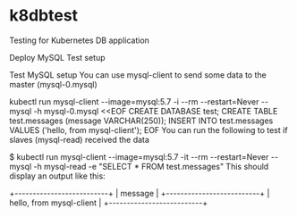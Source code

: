 # k8dbtest
Testing for Kubernetes DB application

Deploy MySQL Test setup


Test MySQL setup
You can use mysql-client to send some data to the master (mysql-0.mysql)

kubectl run mysql-client --image=mysql:5.7 -i --rm --restart=Never --\
  mysql -h mysql-0.mysql <<EOF
CREATE DATABASE test;
CREATE TABLE test.messages (message VARCHAR(250));
INSERT INTO test.messages VALUES ('hello, from mysql-client');
EOF
You can run the following to test if slaves (mysql-read) received the data

$ kubectl run mysql-client --image=mysql:5.7 -it --rm --restart=Never --\
  mysql -h mysql-read -e "SELECT * FROM test.messages"
This should display an output like this:

+--------------------------+
| message                  |
+--------------------------+
| hello, from mysql-client |
+--------------------------+
